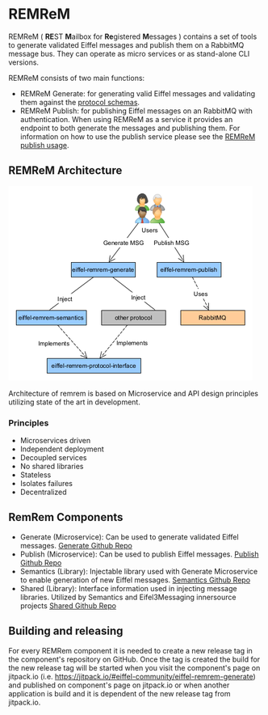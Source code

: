 # REMReM
REMReM ( **RE**ST **M**ailbox for **Re**gistered **M**essages ) contains a set of tools to generate validated Eiffel messages and publish them on a RabbitMQ message bus. They can operate as micro services or as stand-alone CLI versions.

REMReM consists of two main functions:
- REMReM Generate: for generating valid Eiffel messages and validating them against the [protocol schemas](https://github.com/eiffel-community/eiffel/tree/master/schemas).
- REMReM Publish: for publishing Eiffel messages on an RabbitMQ with authentication. When using REMReM as a service it provides an endpoint to both generate the messages and publishing them. For information on how to use the publish service please see the [REMReM publish usage](https://github.com/eiffel-community/eiffel-remrem-publish/blob/master/wiki/markdown/usage/service.md#usage).

## REMReM Architecture
![RemRem Architecture](https://github.com/eiffel-community/eiffel-remrem/raw/master/media/remrem_architecture.png "RemRem Architecture")

Architecture of remrem is based on Microservice and API design principles utilizing state of the art in development.

### Principles
- Microservices driven
 - Independent deployment
 - Decoupled services
 - No shared libraries
 - Stateless
 - Isolates failures
 - Decentralized

## RemRem Components
- Generate (Microservice): Can be used to generate validated Eiffel messages. [Generate Github Repo](https://github.com/eiffel-community/eiffel-remrem-generate)
- Publish (Microservice): Can be used to publish Eiffel messages. [Publish Github Repo](https://github.com/eiffel-community/eiffel-remrem-publish)
- Semantics (Library): Injectable library used with Generate Microservice to enable generation of new Eiffel messages. [Semantics Github Repo](https://github.com/eiffel-community/eiffel-remrem-semantics)
- Shared (Library): Interface information used in injecting message libraries. Utilized by Semantics and Eifel3Messaging innersource projects [Shared Github Repo](https://github.com/eiffel-community/eiffel-remrem-shared)

## Building and releasing
For every REMRem component it is needed to create a new release tag in the component's repository on GitHub. Once the tag is created the build for the new release tag will be started when you visit the component's page on jitpack.io (i.e. https://jitpack.io/#eiffel-community/eiffel-remrem-generate) and published on component's page on jitpack.io or when another application is build and it is dependent of the new release tag from jitpack.io.
